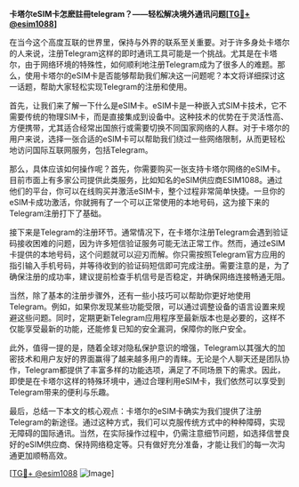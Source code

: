 **卡塔尔eSIM卡怎麽註冊telegram？——轻松解决境外通讯问题[[TG💪+ @esim1088](https://t.me/s/esim1088)]**

在当今这个高度互联的世界里，保持与外界的联系至关重要。对于许多身处卡塔尔的人来说，注册Telegram这样的即时通讯工具可能是一个挑战。尤其是在卡塔尔，由于网络环境的特殊性，如何顺利地注册Telegram成为了很多人的难题。那么，使用卡塔尔的eSIM卡是否能够帮助我们解决这一问题呢？本文将详细探讨这一话题，帮助大家轻松实现Telegram的注册和使用。

首先，让我们来了解一下什么是eSIM卡。eSIM卡是一种嵌入式SIM卡技术，它不需要传统的物理SIM卡，而是直接集成到设备中。这种技术的优势在于灵活性高、方便携带，尤其适合经常出国旅行或需要切换不同国家网络的人群。对于卡塔尔的用户来说，选择一张合适的eSIM卡可以帮助我们绕过一些网络限制，从而更轻松地访问国际互联网服务，包括Telegram。

那么，具体应该如何操作呢？首先，你需要购买一张支持卡塔尔网络的eSIM卡。目前市面上有多家公司提供此类服务，比如知名的eSIM供应商ESIM1088。通过他们的平台，你可以在线购买并激活eSIM卡，整个过程非常简单快捷。一旦你的eSIM卡成功激活，你就拥有了一个可以正常使用的本地号码，这为接下来的Telegram注册打下了基础。

接下来是Telegram的注册环节。通常情况下，在卡塔尔注册Telegram会遇到验证码接收困难的问题，因为许多短信验证服务可能无法正常工作。然而，通过eSIM卡提供的本地号码，这个问题就可以迎刃而解。你只需按照Telegram官方应用的指引输入手机号码，并等待收到的验证码短信即可完成注册。需要注意的是，为了确保注册的成功率，建议提前检查手机信号是否稳定，并确保网络连接畅通无阻。

当然，除了基本的注册步骤外，还有一些小技巧可以帮助你更好地使用Telegram。例如，如果你发现某些功能受限，可以通过调整设备的语言设置来规避这些问题。同时，定期更新Telegram应用程序至最新版本也是必要的，这样不仅能享受最新的功能，还能修复已知的安全漏洞，保障你的账户安全。

此外，值得一提的是，随着全球对隐私保护意识的增强，Telegram以其强大的加密技术和用户友好的界面赢得了越来越多用户的青睐。无论是个人聊天还是团队协作，Telegram都提供了丰富多样的功能选项，满足了不同场景下的需求。因此，即使是在卡塔尔这样的特殊环境中，通过合理利用eSIM卡，我们依然可以享受到Telegram带来的便利与乐趣。

最后，总结一下本文的核心观点：卡塔尔的eSIM卡确实为我们提供了注册Telegram的新途径。通过这种方式，我们可以克服传统方式中的种种障碍，实现无障碍的国际通讯。当然，在实际操作过程中，仍需注意细节问题，如选择信誉良好的eSIM供应商、保持网络稳定等。只有做好充分准备，才能让我们的每一次沟通更加顺畅高效。

[[TG💪+ @esim1088](https://t.me/s/esim1088) ![Image](https://i.postimg.cc/4NQfJmqS/Snipaste-2025-05-13-00-14-12.png)]